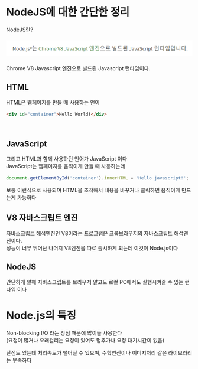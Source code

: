 # NodeJS에 대한 간단한 정리
NodeJS란? 
<br />
<img src="./img/Nodejs01.PNG" alt="NodeJS의 설명" style="margin:20px 0"> 
<br />
Chrome V8 Javascript 엔진으로 빌드된 Javascript 런타임이다.
<br />

<h2>HTML</h2>
HTML은 웹페이지를 만들 때 사용하는 언어

```HTML
<div id="container">Hello World!</div>
```
<br />

<h2>JavaScript</h2>
그리고 HTML과 함께 사용하던 언어가 JavaScript 이다 
<br />
JavaScript는 웹페이지를 움직이게 만들 때 사용하는데

```javascript
document.getElementById('container').innerHTML = 'Hello javascript!';
```

보통 이런식으로 사용되며 HTML을 조작해서 내용을 바꾸거나 클릭하면 움직이게 만드는게 가능하다
<br />

<h2>V8 자바스크립트 엔진</h2>
자바스크립트 해석엔진인 V8이라는 프로그램은 크롬브라우저의 자바스크립트 해석엔진이다. 
<br />
성능이 너무 뛰어난 나머지 V8엔진을 따로 출시하게 되는데 이것이 Node.js이다 
<br />

<h2>NodeJS</h2>
간단하게 말해 자바스크립트를 브라우저 말고도 로컬 PC에서도 실행시켜줄 수 있는 런타임 이다
<br />

# Node.js의 특징
Non-blocking I/O 라는 장점 때문에 많이들 사용한다 
<br />
(요청이 많거나 오래걸리는 요청이 있어도 멈추가나 요청 대기시간이 없음) 
<br />

단점도 있는데 처리속도가 떨어질 수 있으며, 수학연산이나 이미지처리 같은 라이브러리는 부족하다